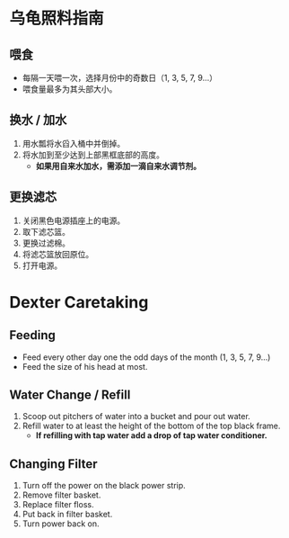 # 乌龟照料指南

## 喂食

- 每隔一天喂一次，选择月份中的奇数日（1, 3, 5, 7, 9...）
- 喂食量最多为其头部大小。

## 换水 / 加水

1. 用水瓢将水舀入桶中并倒掉。
2. 将水加到至少达到上部黑框底部的高度。
   - **如果用自来水加水，需添加一滴自来水调节剂。**

## 更换滤芯

1. 关闭黑色电源插座上的电源。
2. 取下滤芯篮。
3. 更换过滤棉。
4. 将滤芯篮放回原位。
5. 打开电源。

# Dexter Caretaking

## Feeding

- Feed every other day one the odd days of the month (1, 3, 5, 7, 9...)
- Feed the size of his head at most.

## Water Change / Refill

1. Scoop out pitchers of water into a bucket and pour out water.
2. Refill water to at least the height of the bottom of the top black frame.
   - **If refilling with tap water add a drop of tap water conditioner.**

## Changing Filter

1. Turn off the power on the black power strip.
2. Remove filter basket.
3. Replace filter floss.
4. Put back in filter basket.
5. Turn power back on.
